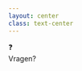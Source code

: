 ```yaml
---
layout: center
class: text-center
---
```


<div class="text-6xl mb-12">
❓
</div>

<div class="text-6xl font-bold">
Vragen?
</div>

<!--
Q&A tijd
-->
